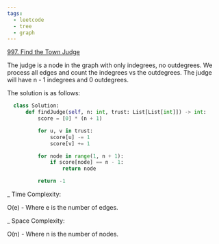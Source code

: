```yaml
---
tags:
  - leetcode
  - tree
  - graph
---
```


<a href="https://leetcode.com/problems/find-the-town-judge/">997. Find the Town
Judge</a>

The judge is a node in the graph with only indegrees, no outdegrees. We process
all edges and count the indegrees vs the outdegrees. The judge will have n - 1
indegrees and 0 outdegrees.

The solution is as follows:

```python
  class Solution:
      def findJudge(self, n: int, trust: List[List[int]]) -> int:
          score = [0] * (n + 1)

          for u, v in trust:
              score[u] -= 1
              score[v] += 1

          for node in range(1, n + 1):
              if score[node] == n - 1:
                  return node

          return -1
```

\_ Time Complexity:

O(e) - Where e is the number of edges.

\_ Space Complexity:

O(n) - Where n is the number of nodes.
